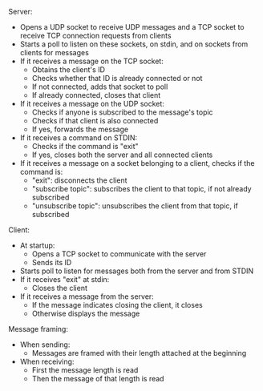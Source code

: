 Server:
- Opens a UDP socket to receive UDP messages and a TCP socket to receive TCP connection requests from clients
- Starts a poll to listen on these sockets, on stdin, and on sockets from clients for messages
- If it receives a message on the TCP socket:
  - Obtains the client's ID
  - Checks whether that ID is already connected or not
  - If not connected, adds that socket to poll
  - If already connected, closes that client
- If it receives a message on the UDP socket:
  - Checks if anyone is subscribed to the message's topic
  - Checks if that client is also connected
  - If yes, forwards the message
- If it receives a command on STDIN:
  - Checks if the command is "exit"
  - If yes, closes both the server and all connected clients
- If it receives a message on a socket belonging to a client, checks if the command is:
  - "exit": disconnects the client
  - "subscribe topic": subscribes the client to that topic, if not already subscribed
  - "unsubscribe topic": unsubscribes the client from that topic, if subscribed

Client:
- At startup:
  - Opens a TCP socket to communicate with the server
  - Sends its ID
- Starts poll to listen for messages both from the server and from STDIN
- If it receives "exit" at stdin:
  - Closes the client
- If it receives a message from the server:
  - If the message indicates closing the client, it closes
  - Otherwise displays the message

Message framing:
- When sending:
  - Messages are framed with their length attached at the beginning
- When receiving:
  - First the message length is read
  - Then the message of that length is read
